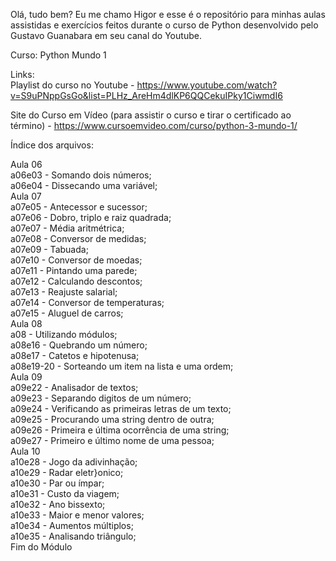 Olá, tudo bem? Eu me chamo Higor e esse é o repositório para minhas aulas assistidas e exercícios feitos durante o curso de Python desenvolvido pelo Gustavo Guanabara em seu canal do Youtube.

Curso: Python Mundo 1

Links: <br />
Playlist do curso no Youtube - https://www.youtube.com/watch?v=S9uPNppGsGo&list=PLHz_AreHm4dlKP6QQCekuIPky1CiwmdI6

Site do Curso em Vídeo (para assistir o curso e tirar o certificado ao término) - https://www.cursoemvideo.com/curso/python-3-mundo-1/


Índice dos arquivos:

Aula 06 <br />
a06e03    - Somando dois números; <br />
a06e04    - Dissecando uma variável; <br />
Aula 07 <br />
a07e05    - Antecessor e sucessor; <br />
a07e06    - Dobro, triplo e raiz quadrada; <br />
a07e07    - Média aritmétrica; <br />
a07e08    - Conversor de medidas; <br />
a07e09    - Tabuada; <br />
a07e10    - Conversor de moedas; <br />
a07e11    - Pintando uma parede; <br />
a07e12    - Calculando descontos; <br />
a07e13    - Reajuste salarial; <br />
a07e14    - Conversor de temperaturas; <br />
a07e15    - Aluguel de carros; <br />
Aula 08 <br />
a08       - Utilizando módulos; <br />
a08e16    - Quebrando um número; <br />
a08e17    - Catetos e hipotenusa; <br />
a08e19-20 - Sorteando um item na lista e uma ordem; <br />
Aula 09 <br />
a09e22    - Analisador de textos; <br />
a09e23    - Separando digitos de um número; <br/>
a09e24    - Verificando as primeiras letras de um texto; <br />
a09e25    - Procurando uma string dentro de outra; <br />
a09e26    - Primeira e última ocorrência de uma string; <br />
a09e27    - Primeiro e último nome de uma pessoa; <br />
Aula 10 <br />
a10e28    - Jogo da adivinhação; <br />
a10e29    - Radar eletr}onico; <br />
a10e30    - Par ou ímpar; <br />
a10e31    - Custo da viagem; <br />
a10e32    - Ano bissexto; <br />
a10e33    - Maior e menor valores; <br />
a10e34    - Aumentos múltiplos; <br />
a10e35    - Analisando triângulo; <br />
Fim do Módulo